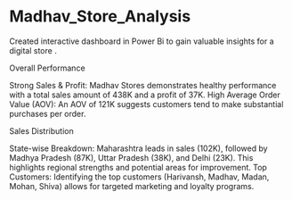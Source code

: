 # Madhav_Store_Analysis
Created interactive dashboard in Power Bi to gain valuable insights for a digital store .

Overall Performance

Strong Sales & Profit: Madhav Stores demonstrates healthy performance with a total sales amount of 438K and a profit of 37K.
High Average Order Value (AOV): An AOV of 121K suggests customers tend to make substantial purchases per order.

Sales Distribution

State-wise Breakdown: Maharashtra leads in sales (102K), followed by Madhya Pradesh (87K), Uttar Pradesh (38K), and Delhi (23K). This highlights regional strengths and potential areas for improvement.
Top Customers: Identifying the top customers (Harivansh, Madhav, Madan, Mohan, Shiva) allows for targeted marketing and loyalty programs.

